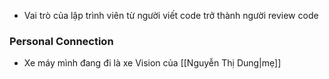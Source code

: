 - Vai trò của lập trình viên từ người viết code trở thành người review code

### Personal Connection

- Xe máy mình đang đi là xe Vision của [[Nguyễn Thị Dung|mẹ]]